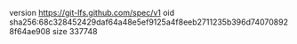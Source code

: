 version https://git-lfs.github.com/spec/v1
oid sha256:68c328452429daf64a48e5ef9125a4f8eeb2711235b396d740708928f64ae908
size 337748
